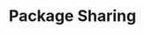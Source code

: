 ---
title: "Package Sharing"
toc: true
tag: developers
category: "Processflow"
menus: 
   quickstartprocessflow:
        title: "Package Sharing"
        weight: 6
        icon: fa fa-file-word-o
        identifier: packagesharingprocessflow
---
